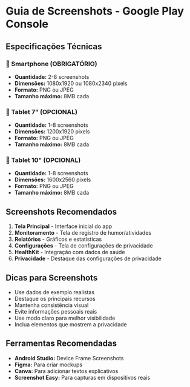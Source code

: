 # Guia de Screenshots - Google Play Console

## Especificações Técnicas

### 📱 Smartphone (OBRIGATÓRIO)
- **Quantidade:** 2-8 screenshots
- **Dimensões:** 1080x1920 ou 1080x2340 pixels
- **Formato:** PNG ou JPEG
- **Tamanho máximo:** 8MB cada

### 📱 Tablet 7" (OPCIONAL)
- **Quantidade:** 1-8 screenshots
- **Dimensões:** 1200x1920 pixels
- **Formato:** PNG ou JPEG
- **Tamanho máximo:** 8MB cada

### 📱 Tablet 10" (OPCIONAL)
- **Quantidade:** 1-8 screenshots
- **Dimensões:** 1600x2560 pixels
- **Formato:** PNG ou JPEG
- **Tamanho máximo:** 8MB cada

## Screenshots Recomendados

1. **Tela Principal** - Interface inicial do app
2. **Monitoramento** - Tela de registro de humor/atividades
3. **Relatórios** - Gráficos e estatísticas
4. **Configurações** - Tela de configurações de privacidade
5. **HealthKit** - Integração com dados de saúde
6. **Privacidade** - Destaque das configurações de privacidade

## Dicas para Screenshots

- Use dados de exemplo realistas
- Destaque os principais recursos
- Mantenha consistência visual
- Evite informações pessoais reais
- Use modo claro para melhor visibilidade
- Inclua elementos que mostrem a privacidade

## Ferramentas Recomendadas

- **Android Studio:** Device Frame Screenshots
- **Figma:** Para criar mockups
- **Canva:** Para adicionar textos explicativos
- **Screenshot Easy:** Para capturas em dispositivos reais
